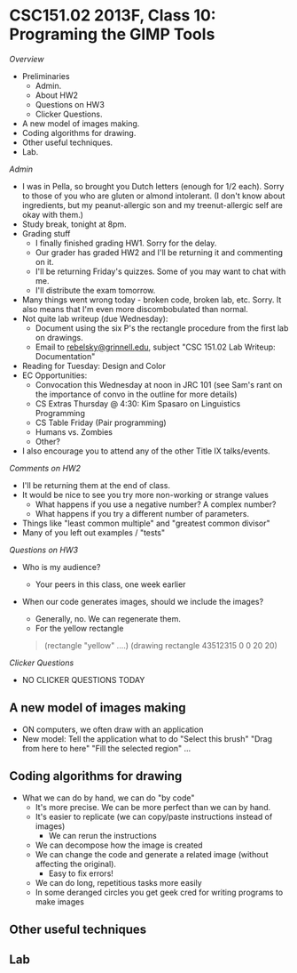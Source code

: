 CSC151.02 2013F, Class 10: Programing the GIMP Tools
====================================================

_Overview_

* Preliminaries
    * Admin.
    * About HW2
    * Questions on HW3
    * Clicker Questions.
* A new model of images making.
* Coding algorithms for drawing.
* Other useful techniques.
* Lab.

_Admin_

* I was in Pella, so brought you Dutch letters (enough for 1/2 each).  Sorry
  to those of you who are gluten or almond intolerant.  (I don't know about
  ingredients, but my peanut-allergic son and my treenut-allergic self are
  okay with them.)
* Study break, tonight at 8pm.
* Grading stuff
    * I finally finished grading HW1.  Sorry for the delay.
    * Our grader has graded HW2 and I'll be returning it and commenting
      on it.
    * I'll be returning Friday's quizzes.  Some of you may want to chat
      with me.  
    * I'll distribute the exam tomorrow.
* Many things went wrong today - broken code, broken lab, etc.  Sorry.  It also
  means that I'm even more discombobulated than normal.
* Not quite lab writeup (due Wednesday):
    * Document using the six P's the rectangle procedure from the first lab on 
      drawings.
    * Email to rebelsky@grinnell.edu, 
      subject "CSC 151.02 Lab Writeup: Documentation"
* Reading for Tuesday: Design and Color 
* EC Opportunities:
    * Convocation this Wednesday at noon in JRC 101 
      (see Sam's rant on the importance of convo in the outline for more details)
    * CS Extras Thursday @ 4:30: Kim Spasaro on Linguistics Programming
    * CS Table Friday (Pair programming)
    * Humans vs. Zombies
    * Other?
* I also encourage you to attend any of the other Title IX talks/events.

_Comments on HW2_

* I'll be returning them at the end of class.
* It would be nice to see you try more non-working or strange values 
    * What happens if you use a negative number?  A complex number?
    * What happens if you try a different number of parameters.
* Things like "least common multiple" and "greatest common divisor"
* Many of you left out examples / "tests"

_Questions on HW3_

* Who is my audience?
    * Your peers in this class, one week earlier
* When our code generates images, should we include the images?
    * Generally, no.  We can regenerate them.
    * For the yellow rectangle

    > (rectangle "yellow" ....)
    (drawing rectangle 43512315 0 0 20 20)

_Clicker Questions_

* NO CLICKER QUESTIONS TODAY

A new model of images making
----------------------------

* ON computers, we often draw with an application
* New model: Tell the application what to do
   "Select this brush"
   "Drag from here to here"
   "Fill the selected region"
   ...

Coding algorithms for drawing
-----------------------------

* What we can do by hand, we can do "by code"
    * It's more precise.  We can be more perfect than we can by hand.
    * It's easier to replicate (we can copy/paste instructions instead of images)
         * We can rerun the instructions
    * We can decompose how the image is created
    * We can change the code and generate a related image (without affecting
      the original).
         * Easy to fix errors!
    * We can do long, repetitious tasks more easily
    * In some deranged circles you get geek cred for writing programs to 
      make images

Other useful techniques
-----------------------

Lab
---

